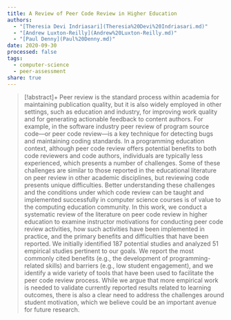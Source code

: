```yaml
---
title: A Review of Peer Code Review in Higher Education
authors:
  - "[Theresia Devi Indriasari](Theresia%20Devi%20Indriasari.md)"
  - "[Andrew Luxton-Reilly](Andrew%20Luxton-Reilly.md)"
  - "[Paul Denny](Paul%20Denny.md)"
date: 2020-09-30
processed: false
tags:
  - computer-science
  - peer-assessment
share: true
---
```


> [!abstract]+
> Peer review is the standard process within academia for maintaining publication quality, but it is also widely employed in other settings, such as education and industry, for improving work quality and for generating actionable feedback to content authors. For example, in the software industry peer review of program source code—or peer code review—is a key technique for detecting bugs and maintaining coding standards. In a programming education context, although peer code review offers potential benefits to both code reviewers and code authors, individuals are typically less experienced, which presents a number of challenges. Some of these challenges are similar to those reported in the educational literature on peer review in other academic disciplines, but reviewing code presents unique difficulties. Better understanding these challenges and the conditions under which code review can be taught and implemented successfully in computer science courses is of value to the computing education community. In this work, we conduct a systematic review of the literature on peer code review in higher education to examine instructor motivations for conducting peer code review activities, how such activities have been implemented in practice, and the primary benefits and difficulties that have been reported. We initially identified 187 potential studies and analyzed 51 empirical studies pertinent to our goals. We report the most commonly cited benefits (e.g., the development of programming-related skills) and barriers (e.g., low student engagement), and we identify a wide variety of tools that have been used to facilitate the peer code review process. While we argue that more empirical work is needed to validate currently reported results related to learning outcomes, there is also a clear need to address the challenges around student motivation, which we believe could be an important avenue for future research.




